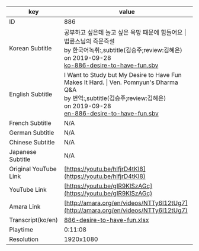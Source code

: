 |  key  |  value  |
|-------|---------|
| ID            | 886 |
| Korean Subtitle | 공부하고 싶은데 놀고 싶은 욕망 때문에 힘들어요 \| 법륜스님의 즉문즉설<br>by 한국어녹취:,subtitle(김승주;review:김혜은)<br>on 2019-09-28<br>[ko-886-desire-to-have-fun.sbv](https://github.com/jungtosociety/dharma-qna/raw/master/sub/886/ko-886-desire-to-have-fun.sbv)<br>|
| English Subtitle | I Want to Study but My Desire to Have Fun Makes It Hard. \| Ven. Pomnyun's Dharma Q&A<br>by 번역:,subtitle(김승주;review:김혜은)<br>on 2019-09-28<br>[en-886-desire-to-have-fun.sbv](https://github.com/jungtosociety/dharma-qna/raw/master/sub/886/en-886-desire-to-have-fun.sbv)<br>|
| French Subtitle | N/A |
| German Subtitle | N/A |
| Chinese Subtitle | N/A |
| Japanese Subtitle | N/A |
| Original YouTube Link  | [https://youtu.be/hlfjrD4tKI8](https://youtu.be/hlfjrD4tKI8) |
| YouTube Link  | [https://youtu.be/gIR9KlSzAGc](https://youtu.be/gIR9KlSzAGc) |
| Amara Link    | [http://amara.org/en/videos/NTTy6l12tUg7](http://amara.org/en/videos/NTTy6l12tUg7) |
| Transcript(ko/en) | [886-desire-to-have-fun.xlsx](https://github.com/jungtosociety/dharma-qna/raw/master/sub/886/886-desire-to-have-fun.xlsx) |
| Playtime | 0:11:08 |
| Resolution | 1920x1080|
